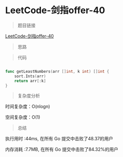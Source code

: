# LeetCode-剑指offer-40

>题目链接

[LeetCode-剑指offer-40](https://leetcode-cn.com/problems/zui-xiao-de-kge-shu-lcof/)

> 思路


>代码

```go

func getLeastNumbers(arr []int, k int) []int {
    sort.Ints(arr)
    return arr[:k]
}

```

>复杂度分析

时间复杂度：O(nlogn)

空间复杂度：O(1)

>总结

执行用时 :44ms, 在所有 Go 提交中击败了48.37的用户

内存消耗 :7.7MB, 在所有 Go 提交中击败了84.32%的用户
